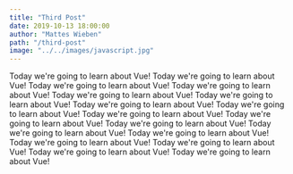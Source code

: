 ```yaml
---
title: "Third Post"
date: 2019-10-13 18:00:00
author: "Mattes Wieben"
path: "/third-post"
image: "../../images/javascript.jpg"
---
```


Today we're going to learn about Vue! Today we're going to learn about Vue! Today we're going to learn about Vue! Today we're going to learn about Vue! Today we're going to learn about Vue! Today we're going to learn about Vue! Today we're going to learn about Vue! Today we're going to learn about Vue! Today we're going to learn about Vue! Today we're going to learn about Vue! Today we're going to learn about Vue! Today we're going to learn about Vue! Today we're going to learn about Vue! Today we're going to learn about Vue! Today we're going to learn about Vue! Today we're going to learn about Vue! Today we're going to learn about Vue!
